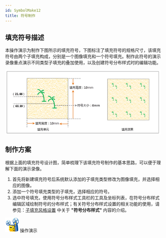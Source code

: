 ```yaml
---
id: SymbolMake12
title: 符号制作
---
```

## 填充符号描述

本操作演示为制作下图所示的填充符号，下图标注了填充符号的规格尺寸，该填充符号由两个子填充构成，分别是一个图像填充和一个符号填充。制作此符号的演示录像重点演示不同类型子填充的叠加使用，以及创建符号分布样式时的编辑功能。

![](img/SymbolMake12.png)  

  
## 制作方案

根据上面的填充符号设计图，简单梳理下该填充符号制作的基本思路，可以便于理解下面的演示录像。

1. 首先将新建填充符号后系统默认添加的子填充类型修改为图像填充，并选择相应的图像。
2. 添加一个符号填充类型的子填充，选择相应的符号。
3. 选中符号填充，使用符号分布样式工具栏的工具及坐标列表，在符号分布样式编辑区域绘制符号的分布样式；有关符号分布样式设置的相关功能的使用，请参见：[子填充风格设置](SymFillEditor4.htm) 中关于 **"符号分布样式"** 内容的介绍。

![](img/cineprojector.png)操作演示

  
